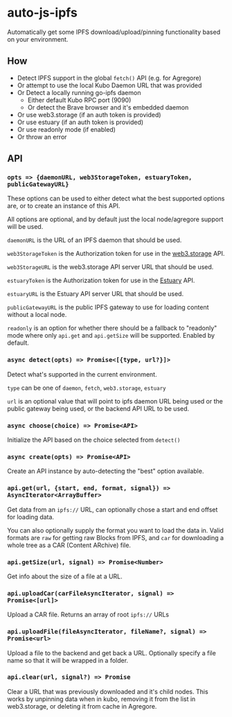 # auto-js-ipfs
Automatically get some IPFS download/upload/pinning functionality based on your environment.

## How

- Detect IPFS support in the global `fetch()` API (e.g. for Agregore)
- Or attempt to use the local Kubo Daemon URL that was provided
- Or Detect a locally running go-ipfs daemon
	- Either default Kubo RPC port (9090)
	- Or detect the Brave browser and it's embedded daemon
- Or use web3.storage (if an auth token is provided)
- Or use estuary (if an auth token is provided)
- Or use readonly mode (if enabled)
- Or throw an error

## API

### `opts => {daemonURL, web3StorageToken, estuaryToken, publicGatewayURL}`

These options can be used to either detect what the best supported options are, or to create an instance of this API.

All options are optional, and by default just the local node/agregore support will be used.

`daemonURL` is the URL of an IPFS daemon that should be used.

`web3StorageToken` is the Authorization token for use in the [web3.storage](https://web3.storage/) API.

`web3StorageURL` is the web3.storage API server URL that should be used.

`estuaryToken` is the Authorization token for use in the [Estuary](https://estuary.tech/) API.

`estuaryURL` is the Estuary API server URL that should be used.

`publicGatewayURL` is the public IPFS gateway to use for loading content without a local node.

`readonly` is an option for whether there should be a fallback to "readonly" mode where only `api.get` and `api.getSize` will be supported. Enabled by default.

### `async detect(opts) => Promise<[{type, url?}]>`

Detect what's supported in the current environment.

`type` can be one of `daemon`, `fetch`, `web3.storage`, `estuary`

`url` is an optional value that will point to ipfs daemon URL being used or the public gateway being used, or the backend API URL to be used.

### `async choose(choice) => Promise<API>`

Initialize the API based on the choice selected from `detect()`

### `async create(opts) => Promise<API>`

Create an API instance by auto-detecting the "best" option available.

### `api.get(url, {start, end, format, signal}) => AsyncIterator<ArrayBuffer>`

Get data from an `ipfs://` URL, can optionally chose a start and end offset for loading data.

You can also optionally supply the format you want to load the data in. Valid formats are `raw` for getting raw Blocks from IPFS, and `car` for downloading a whole tree as a CAR (Content ARchive) file.

### `api.getSize(url, signal) => Promise<Number>`

Get info about the size of a file at a URL.

### `api.uploadCar(carFileAsyncIterator, signal) => Promise<[url]>`

Upload a CAR file. Returns an array of root `ipfs://` URLs

### `api.uploadFile(fileAsyncIterator, fileName?, signal) => Promise<url>`

Upload a file to the backend and get back a URL. Optionally specify a file name so that it will be wrapped in a folder.

### `api.clear(url, signal?) => Promise`

Clear a URL that was previously downloaded and it's child nodes.
This works by unpinning data when in kubo, removing it from the list in web3.storage, or deleting it from cache in Agregore.
